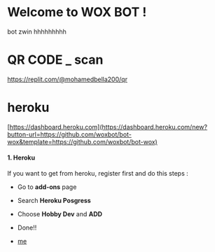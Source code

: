 # Welcome to WOX BOT !

bot zwin hhhhhhhhh

# QR CODE _ scan 

[https://replit.com/@mohamedbella200/qr ](https://replit.com/@mohamedbella200/qr)

#  heroku 

[https://dashboard.heroku.com](https://dashboard.heroku.com/new?button-url=https://github.com/woxbot/bot-wox&template=https://github.com/woxbot/bot-wox)
####  1. Heroku

If you want to get from heroku, register first and do this steps :

- Go to **add-ons** page

- Search **Heroku Posgress**

- Choose **Hobby Dev** and **ADD**
 
- Done!!
- [me](https://ibb.co/mT4zpJB)
